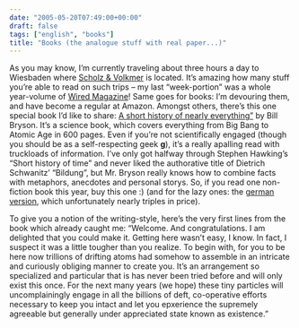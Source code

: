 ```yaml
---
date: "2005-05-20T07:49:00+00:00"
draft: false
tags: ["english", "books"]
title: "Books (the analogue stuff with real paper...)"
---
```

As you may know, I’m currently traveling about three hours a day to
Wiesbaden where [Scholz & Volkmer](http://www.s-v.de) is located.
It’s amazing how many stuff you’re able to read on such trips – my
last “week-portion” was a whole year-volume of
[Wired Magazine](http://www.wired.com)! Same goes for books: I’m
devouring them, and have become a regular at Amazon. Amongst
others, there’s this one special book I’d like to share:
[A short history of nearly everything”](http://www.amazon.de/exec/obidos/ASIN/0552151742/qid=1116620373/sr=8-1/ref=sr_8_xs_ap_i1_xgl/028-8316332-0499764)
by Bill Bryson. It’s a science book, which covers everything from
Big Bang to Atomic Age in 600 pages. Even if you’re not
scientifically engaged (though you should be as a self-respecting
geek **g**), it’s a really apalling read with truckloads of
information. I’ve only got halfway through Stephen Hawking’s “Short
history of time” and never liked the authorative title of Dietrich
Schwanitz’ “Bildung”, but Mr. Bryson really knows how to combine
facts with metaphors, anecdotes and personal storys. So, if you
read one non-fiction book this year, buy this one :) (and for the
lazy ones: the
[german version](http://www.amazon.de/exec/obidos/ASIN/3442310024/qid=1116621190/sr=1-1/ref=sr_1_11_1/028-8316332-0499764),
which unfortunately nearly triples in price).

To give you a notion of the writing-style, here’s the very first
lines from the book which already caught me: “Welcome. And
congratulations. I am delighted that you could make it. Getting
here wasn’t easy, I know. In fact, I suspect it was a little
tougher than you realize. To begin with, for you to be here now
trillions of drifting atoms had somehow to assemble in an intricate
and curiously obliging manner to create you. It’s an arrangement so
specialized and particular that is has never been tried before and
will only exist this once. For the next many years (we hope) these
tiny particles will uncomplainingly engage in all the billions of
deft, co-operative efforts necessary to keep you intact and let you
epxerience the supremely agreeable but generally under appreciated
state known as existence.”



